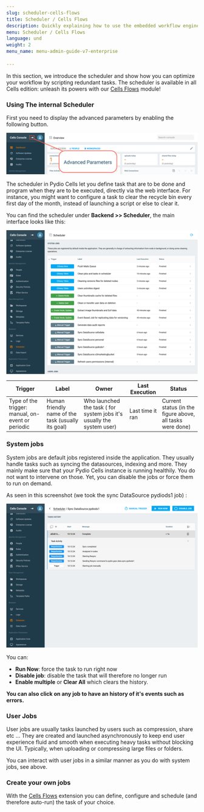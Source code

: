 ```yaml
---
slug: scheduler-cells-flows
title: Scheduler / Cells Flows
description: Quickly explaining how to use the embedded workflow engine to script redundant tasks.
menu: Scheduler / Cells Flows
language: und
weight: 2
menu_name: menu-admin-guide-v7-enterprise

---
```

In this section, we introduce the scheduler and show how you can optimize your workflow by scripting redundant tasks.
The scheduler is available in all Cells edition: unleash its powers with our [Cells Flows](https://pydio.com/en/pydio-cells/cells-flows) module! 

### Using The internal Scheduler

First you need to display the advanced parameters by enabling the following button.

![](../images/enable_advanced_parameters.png)


The scheduler in Pydio Cells let you define task that are to be done and program when they are to be executed, directly via the web interface.
For instance, you might want to configure a task to clear the recycle bin every first day of the month, instead of launching a script or else to clear it.

You can find the scheduler under **Backend >> Scheduler**, the main interface looks like this:

![](../images/7_miscellaneous/scheduler/scheduler_interface.png)


| Trigger                                           | Label                                              | Owner                                                                 | Last Execution   | Status                                                    |
| ------------------------------------------------- | -------------------------------------------------- | --------------------------------------------------------------------- | ---------------- | --------------------------------------------------------- |
| Type of the trigger: manual, on-event or periodic | Human friendly name of the task (usually its goal) | Who launched the task ( for system jobs it's usually the system user) | Last time it ran | Current status (in the figure above, all tasks were done) |

### System jobs

System jobs are default jobs registered inside the application. They usually handle tasks such as syncing the datasources, indexing and more.
They mainly make sure that your Pydio Cells instance is running healthily. You do not want to intervene on those. Yet, you can disable the jobs or force them to run on demand.

As seen in this screenshot (we took the sync DataSource pydiods1 job) :

![](../images/7_miscellaneous/scheduler/scheduler_example.png)


You can:

- **Run Now**: force the task to run right now
- **Disable job**: disable the task that will therefore no longer run
- **Enable multiple** or **Clear All** which clears the history.

**You can also click on any job to have an history of it's events such as errors.**

### User Jobs

User jobs are usually tasks launched by users such as compression, share etc ...
They are created and launched asynchronously to keep end user experience fluid and smooth when executing heavy tasks without blocking the UI. Typically, when uploading or compressing large files or folders.

You can interact with user jobs in a similar manner as you do with system jobs, see above.

### Create your own jobs

With the [Cells Flows](https://pydio.com/en/pydio-cells/cells-flows) extension you can define, configure and schedule (and therefore auto-run) the task of your choice.